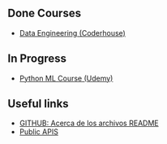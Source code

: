 ## Done Courses

- [Data Engineering (Coderhouse)](Cursos/Data_Engineering/Readme.md)

## In Progress

- [Python ML Course (Udemy)](https://github.com/Lithium582/python-ml-course)

## Useful links
- [GITHUB: Acerca de los archivos README](https://docs.github.com/es/repositories/managing-your-repositorys-settings-and-features/customizing-your-repository/about-readmes)
- [Public APIS](https://github.com/public-apis/public-apis)
